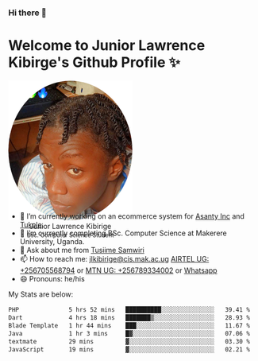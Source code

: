 ### Hi there 👋 
# Welcome to Junior Lawrence Kibirge's Github Profile ✨
 
<p align="center" style="border-radius:50%;width:250px;height:250px;">
  <img src="https://github.com/juniorkibirige/juniorkibirige/blob/main/cropped-twitter-pp.png" 
       alt="Profile picture from Twitter" /></br>
  <span align="center">Junior Lawrence Kibirige</span><br/>
  <small align="center" font-size="15">Bsc. Computer Science Student</small>
</p>

- 🔭 I’m currently working on an ecommerce system for [Asanty Inc](https://asanty.africa) and [Tukole](https://app.tukole.ug).
- 🌱 I’m currently completing BSc. Computer Science at Makerere University, Uganda.
- 💬 Ask about me from [Tusiime Samwiri](mailto:stusiime@asanty.africa)
- 📫 How to reach me: [jlkibirige@cis.mak.ac.ug](mailto:juniorkibirige@students.mak.ac.ug) [AIRTEL UG: +256705568794](tel:+256705568794) or [MTN UG: +256789334002](tel:+256789334002) or [Whatsapp](tel:+17602847072)
- 😄 Pronouns: he/his

My Stats are below:

<!--START_SECTION:waka-->

```text
PHP              5 hrs 52 mins   ██████████░░░░░░░░░░░░░░░   39.41 %
Dart             4 hrs 18 mins   ███████▒░░░░░░░░░░░░░░░░░   28.93 %
Blade Template   1 hr 44 mins    ███░░░░░░░░░░░░░░░░░░░░░░   11.67 %
Java             1 hr 3 mins     █▓░░░░░░░░░░░░░░░░░░░░░░░   07.06 %
textmate         29 mins         ▓░░░░░░░░░░░░░░░░░░░░░░░░   03.30 %
JavaScript       19 mins         ▓░░░░░░░░░░░░░░░░░░░░░░░░   02.21 %
```

<!--END_SECTION:waka-->

